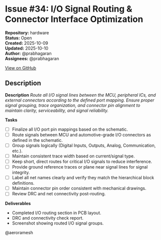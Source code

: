 # Issue #34: I/O Signal Routing & Connector Interface Optimization

**Repository:** hardware  
**Status:** Open  
**Created:** 2025-10-09  
**Updated:** 2025-10-10  
**Author:** @prabhagaran  
**Assignees:** @prabhagaran  

[View on GitHub](https://github.com/Simtestlab/hardware/issues/34)

## Description

**Description**
_Route all I/O signal lines between the MCU, peripheral ICs, and external connectors according to the defined port mapping. Ensure proper signal grouping, trace organization, and connector pin alignment to maintain clarity, serviceability, and signal reliability._

**Tasks**
- [ ]  Finalize all I/O port pin mappings based on the schematic.
- [ ]  Route signals between MCU and automotive-grade I/O connectors as defined in the schematic.
- [ ]  Group signals logically (Digital Inputs, Outputs, Analog, Communication, etc.).
- [ ]  Maintain consistent trace width based on current/signal type.
- [ ]  Keep short, direct routes for critical I/O signals to reduce interference.
- [ ]  Provide ground reference traces or plane near signal lines for signal integrity.
- [ ]  Label all net names clearly and verify they match the hierarchical block definitions.
- [ ]  Maintain connector pin order consistent with mechanical drawings.
- [ ]  Review DRC and net connectivity post-routing.

**Deliverables**

- Completed I/O routing section in PCB layout.
- DRC and connectivity check report.
- Screenshot showing routed I/O signal groups.

@aeroramesh 